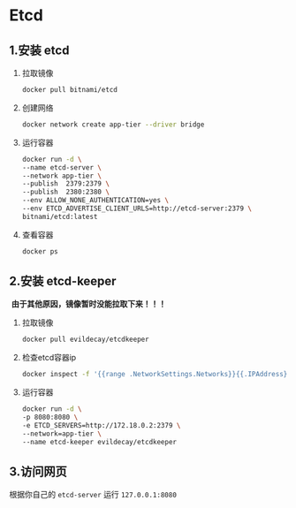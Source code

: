 # Etcd

## 1.安装 etcd

1. 拉取镜像

   ```bash
   docker pull bitnami/etcd
   ```

2. 创建网络

   ```bash
   docker network create app-tier --driver bridge
   ```

3. 运行容器

   ```bash
   docker run -d \
   --name etcd-server \
   --network app-tier \
   --publish  2379:2379 \
   --publish  2380:2380 \
   --env ALLOW_NONE_AUTHENTICATION=yes \
   --env ETCD_ADVERTISE_CLIENT_URLS=http://etcd-server:2379 \
   bitnami/etcd:latest
   ```

4. 查看容器

   ```bash
   docker ps
   ```

   

## 2.安装 etcd-keeper

​	**由于其他原因，镜像暂时没能拉取下来！！！**

1. 拉取镜像

   ```bash
   docker pull evildecay/etcdkeeper
   ```

2. 检查etcd容器ip

   ```bash
   docker inspect -f '{{range .NetworkSettings.Networks}}{{.IPAddress}}{{end}}' etcd-server
   ```

3. 运行容器

   ```bash
   docker run -d \
   -p 8080:8080 \
   -e ETCD_SERVERS=http://172.18.0.2:2379 \
   --network=app-tier \
   --name etcd-keeper evildecay/etcdkeeper
   ```

   

## 3.访问网页

根据你自己的 `etcd-server` 运行  `127.0.0.1:8080`


